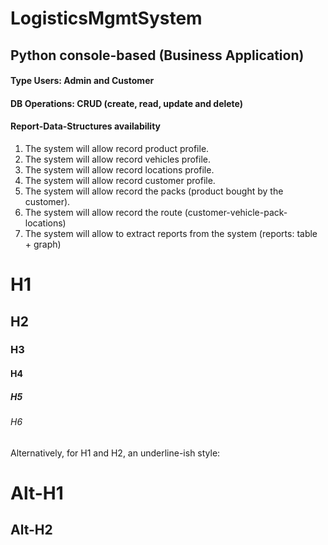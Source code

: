 # LogisticsMgmtSystem

## Python console-based (Business Application)

#### Type Users: Admin and Customer
#### DB Operations: CRUD (create, read, update and delete)
#### Report-Data-Structures availability

1. The system will allow record product profile.
2. The system will allow record vehicles profile.
3. The system will allow record locations profile.
4. The system will allow record customer profile.
5. The system will allow record the packs (product bought by the customer).
6. The system will allow record the route (customer-vehicle-pack-locations)
7. The system will allow to extract reports from the system (reports: table + graph)

# H1
## H2
### H3
#### H4
##### H5
###### H6

Alternatively, for H1 and H2, an underline-ish style:

Alt-H1
======

Alt-H2
------